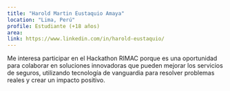 ```yaml
---
title: "Harold Martin Eustaquio Amaya"
location: "Lima, Perú"
profile: Estudiante (+18 años)
area: 
link: https://www.linkedin.com/in/harold-eustaquio/
---
```


Me interesa participar en el Hackathon RIMAC porque es una oportunidad para colaborar en soluciones innovadoras que pueden mejorar los servicios de seguros, utilizando tecnología de vanguardia para resolver problemas reales y crear un impacto positivo.